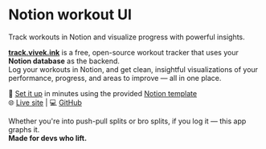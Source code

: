 # Notion workout UI

Track workouts in Notion and visualize progress with powerful insights.

[**track.vivek.ink**](http://track.vivek.ink) is a free, open-source workout tracker that uses your **Notion database** as the backend.  
Log your workouts in Notion, and get clean, insightful visualizations of your performance, progress, and areas to improve — all in one place.

🔗 [Set it up](https://track.vivek.ink/setup) in minutes using the provided [Notion template](https://vivekascoder.notion.site/1c239909ecfc80dba883d445b26c599d?v=1c339909ecfc803d83da000cfb02fc0b&pvs=74)  
🌐 [Live site](https://track.vivek.ink) | 💻 [GitHub](https://github.com/vivekascoder/notion-workout-ui)

Whether you're into push-pull splits or bro splits, if you log it — this app graphs it.  
**Made for devs who lift.**
